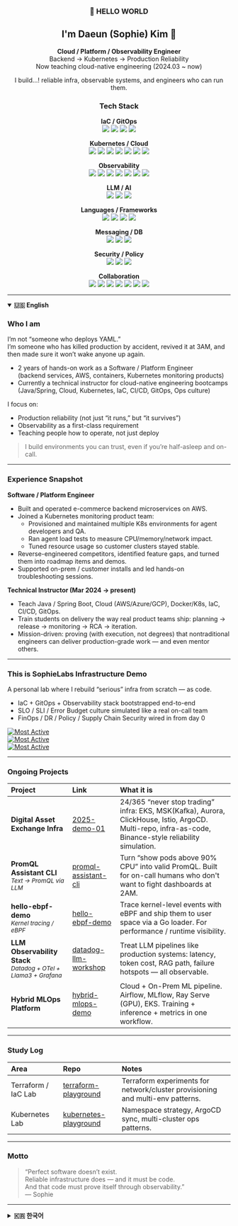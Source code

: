 <div align="center">

### 👋 HELLO WORLD  
## I'm Daeun (Sophie) Kim 💙

**Cloud / Platform / Observability Engineer**  
Backend → Kubernetes → Production Reliability  
Now teaching cloud-native engineering (2024.03 ~ now)

I build...! reliable infra, observable systems, and engineers who can run them.

###  Tech Stack

**IaC / GitOps**  
<img src="https://img.shields.io/badge/Terraform-7B42BC?style=flat-square&logo=terraform&logoColor=white"/> 
<img src="https://img.shields.io/badge/Ansible-EE0000?style=flat-square&logo=ansible&logoColor=white"/> 
<img src="https://img.shields.io/badge/ArgoCD-FD7E14?style=flat-square&logo=argo&logoColor=white"/> 
<img src="https://img.shields.io/badge/Kustomize-326CE5?style=flat-square&logo=kubernetes&logoColor=white"/>

**Kubernetes / Cloud**  
<img src="https://img.shields.io/badge/Docker-2496ED?style=flat-square&logo=docker&logoColor=white"/> 
<img src="https://img.shields.io/badge/Kubernetes-326CE5?style=flat-square&logo=kubernetes&logoColor=white"/> 
<img src="https://img.shields.io/badge/EKS-FF9900?style=flat-square&logo=amazon-eks&logoColor=white"/> 
<img src="https://img.shields.io/badge/OpenShift-EE0000?style=flat-square&logo=redhatopenshift&logoColor=white"/> 
<img src="https://img.shields.io/badge/DevStack-ED1944?style=flat-square&logo=openstack&logoColor=white"/> 
<img src="https://img.shields.io/badge/Helm-0F1689?style=flat-square&logo=helm&logoColor=white"/> 
<img src="https://img.shields.io/badge/Istio-466BB0?style=flat-square&logo=istio&logoColor=white"/>

**Observability**  
<img src="https://img.shields.io/badge/Prometheus-E6522C?style=flat-square&logo=prometheus&logoColor=white"/> 
<img src="https://img.shields.io/badge/Grafana-F46800?style=flat-square&logo=grafana&logoColor=white"/> 
<img src="https://img.shields.io/badge/OpenTelemetry-000000?style=flat-square&logo=opentelemetry&logoColor=white"/> 
<img src="https://img.shields.io/badge/ELK%20Stack-005571?style=flat-square&logo=elasticstack&logoColor=white"/> 
<img src="https://img.shields.io/badge/Sentry-362D59?style=flat-square&logo=sentry&logoColor=white"/> 
<img src="https://img.shields.io/badge/Whatap-1A73E8?style=flat-square&logoColor=white"/> 
<img src="https://img.shields.io/badge/Datadog-632CA6?style=flat-square&logo=datadog&logoColor=white"/>

**LLM / AI**  
<img src="https://img.shields.io/badge/Llama3-FFCC00?style=flat-square&logo=meta&logoColor=black"/> 
<img src="https://img.shields.io/badge/Ollama-000000?style=flat-square&logo=ollama&logoColor=white"/> 
<img src="https://img.shields.io/badge/GPT%204/4o/5-412991?style=flat-square&logo=openai&logoColor=white"/>

**Languages / Frameworks**  
<img src="https://img.shields.io/badge/Go-00ADD8?style=flat-square&logo=go&logoColor=white"/> 
<img src="https://img.shields.io/badge/Python-3776AB?style=flat-square&logo=python&logoColor=white"/> 
<img src="https://img.shields.io/badge/Java-007396?style=flat-square&logo=openjdk&logoColor=white"/> 
<img src="https://img.shields.io/badge/Spring%20Boot-6DB33F?style=flat-square&logo=springboot&logoColor=white"/>

**Messaging / DB**  
<img src="https://img.shields.io/badge/Kafka-231F20?style=flat-square&logo=apache-kafka&logoColor=white"/> 
<img src="https://img.shields.io/badge/Redis-DC382D?style=flat-square&logo=redis&logoColor=white"/> 
<img src="https://img.shields.io/badge/PostgreSQL-336791?style=flat-square&logo=postgresql&logoColor=white"/>

**Security / Policy**  
<img src="https://img.shields.io/badge/OPA-4B0082?style=flat-square&logo=openpolicyagent&logoColor=white"/> 
<img src="https://img.shields.io/badge/Kyverno-326CE5?style=flat-square&logo=kubernetes&logoColor=white"/> 
<img src="https://img.shields.io/badge/SOPS-2E7D32?style=flat-square&logo=gnupg&logoColor=white"/>

**Collaboration**  
<img src="https://img.shields.io/badge/GitHub-181717?style=flat-square&logo=github&logoColor=white"/> 
<img src="https://img.shields.io/badge/Jira-0052CC?style=flat-square&logo=jira&logoColor=white"/> 
<img src="https://img.shields.io/badge/Slack-4A154B?style=flat-square&logo=slack&logoColor=white"/> 
<img src="https://img.shields.io/badge/Notion-000000?style=flat-square&logo=notion&logoColor=white"/> 
<img src="https://img.shields.io/badge/Figma-F24E1E?style=flat-square&logo=figma&logoColor=white"/> 
<img src="https://img.shields.io/badge/Asana-F06A6A?style=flat-square&logo=asana&logoColor=white"/> 
<img src="https://img.shields.io/badge/Discord-5865F2?style=flat-square&logo=discord&logoColor=white"/>


</div>

---

<details open>
<summary><b>🇺🇸 English</b></summary>

###  Who I am

I’m not “someone who deploys YAML.”  
I’m someone who has killed production by accident, revived it at 3AM, and then made sure it won’t wake anyone up again.

- 2 years of hands-on work as a Software / Platform Engineer  
  (backend services, AWS, containers, Kubernetes monitoring products)
- Currently a technical instructor for cloud-native engineering bootcamps  
  (Java/Spring, Cloud, Kubernetes, IaC, CI/CD, GitOps, Ops culture)

I focus on:
- Production reliability (not just “it runs,” but “it survives”)
- Observability as a first-class requirement
- Teaching people how to operate, not just deploy

> I build environments you can trust, even if you’re half-asleep and on-call.

---

###  Experience Snapshot

**Software / Platform Engineer**
- Built and operated e-commerce backend microservices on AWS.
- Joined a Kubernetes monitoring product team:
  - Provisioned and maintained multiple K8s environments for agent developers and QA.
  - Ran agent load tests to measure CPU/memory/network impact.
  - Tuned resource usage so customer clusters stayed stable.
- Reverse-engineered competitors, identified feature gaps, and turned them into roadmap items and demos.
- Supported on-prem / customer installs and led hands-on troubleshooting sessions.

**Technical Instructor (Mar 2024 → present)**
- Teach Java / Spring Boot, Cloud (AWS/Azure/GCP), Docker/K8s, IaC, CI/CD, GitOps.
- Train students on delivery the way real product teams ship:
  planning → release → monitoring → RCA → iteration.
- Mission-driven: proving (with execution, not degrees) that nontraditional engineers can deliver production-grade work — and even mentor others.

---

### This is SophieLabs Infrastructure Demo

A personal lab where I rebuild “serious” infra from scratch — as code.

- IaC + GitOps + Observability stack bootstrapped end-to-end
- SLO / SLI / Error Budget culture simulated like a real on-call team
- FinOps / DR / Policy / Supply Chain Security wired in from day 0

[![Most Active](https://img.shields.io/badge/Today%20Most%20Active-Digital--Asset--Exchange--Infra-red?style=flat-square)](https://github.com/2025-demo-01)  
[![Most Active](https://img.shields.io/badge/Today%20Most%20Active-Datadog--LLM--Workshop-green?style=flat-square)](https://github.com/daeun-ops/datadog-llm-workshop)  
[![Most Active](https://img.shields.io/badge/Today%20Most%20Active-Hybrid--MLOps--Demo-blue?style=flat-square)](https://github.com/daeun-ops/hybrid-mlops-demo)

---

### Ongoing Projects

| Project | Link | What it is |
|:--------|:-----|:-----------|
| **Digital Asset Exchange Infra** | [2025-demo-01](https://github.com/2025-demo-01) | 24/365 “never stop trading” infra: EKS, MSK(Kafka), Aurora, ClickHouse, Istio, ArgoCD. Multi-repo, infra-as-code, Binance-style reliability simulation. |
| **PromQL Assistant CLI**<br><sub>*Text → PromQL via LLM*</sub> | [promql-assistant-cli](https://github.com/daeun-ops/promql-assistant-cli) | Turn “show pods above 90% CPU” into valid PromQL. Built for on-call humans who don't want to fight dashboards at 2AM. |
| **hello-ebpf-demo**<br><sub>*Kernel tracing / eBPF*</sub> | [hello-ebpf-demo](https://github.com/daeun-ops/hello-ebpf-demo) | Trace kernel-level events with eBPF and ship them to user space via a Go loader. For performance / runtime visibility. |
| **LLM Observability Stack**<br><sub>*Datadog + OTel + Llama3 + Grafana*</sub> | [datadog-llm-workshop](https://github.com/daeun-ops/datadog-llm-workshop) | Treat LLM pipelines like production systems: latency, token cost, RAG path, failure hotspots — all observable. |
| **Hybrid MLOps Platform** | [hybrid-mlops-demo](https://github.com/daeun-ops/hybrid-mlops-demo) | Cloud + On-Prem ML pipeline. Airflow, MLflow, Ray Serve (GPU), EKS. Training + inference + metrics in one workflow. |

---

###  Study Log

| Area | Repo | Notes |
|:-----|:-----|:------|
| Terraform / IaC Lab | [terraform-playground](https://github.com/daeun-ops/terraform-playground) | Terraform experiments for network/cluster provisioning and multi-env patterns. |
| Kubernetes Lab | [kubernetes-playground](https://github.com/daeun-ops/kubernetes-playground) | Namespace strategy, ArgoCD sync, multi-cluster ops patterns. |


---

###  Motto
> “Perfect software doesn’t exist.  
> Reliable infrastructure does — and it must be code.  
> And that code must prove itself through observability.”  
> — Sophie

</details>

---
<details>
<summary><b>🇰🇷 한국어</b></summary>

###  나는 어떤 사람인가요?!

저는 **“Kubernetes 좀 만져봤어요”** 하는 사람이 아니에요.  
저는 **서비스를 한번은 망가뜨려보고**, **직접 살려보고**,  
그 다음엔 **다시는 새벽에 아무도 안 깨도 되게 만드는 사람**이 되려고 목숨을 겁니다! 

- Backend Engineer & Platform Engineer 경력 2년  
  (전자상거래 MSA on AWS → 쿠버네티스 모니터링 제품팀으로 이직)
- 2024.03부터는 실제 부트캠프에서 기술 강의 중   
  (Java/Spring, 클라우드, 쿠버네티스, IaC, CI/CD, GitOps, 운영문화까지)

제가 집요하게 집착하는 것은!
- “일단 돌아간다”가 아니라 **“터져도 산다”**
- Observability는 기능이 아니라 **요구사항**으로 두는 것
- 배포 방법이 아니라 **운영 방법**까지 가르치는 것

> “누가 새벽 3시에 깨워도 믿고 맡길 수 있는 환경”  
> 그걸 설계하고 만들고자 태어난 사람입니다. 

---

### 경험 요약

**Backend Engineer & Platform Engineer**
- AWS 기반 전자상거래 MSA 백엔드 구축 및 운영 
- 이후 K8s 모니터링 제품팀으로 이직 
  - Agent 개발을 위한 여러 K8s제품 구축을 통해 개발 환경 제공
  - Agent 리소스 Usage (memory/CPU/network) 부하 테스트
  - 리소스 Tuning해서 고객사 Cluster 안정성 유지
- 경쟁사 솔루션 분석 → 기능 격차 정의 → 기능 개선안 / Demo까지 연결
- On-prem 고객사 환경 설치 지원, 라이브 트러블슈팅 참여 (진짜 전쟁터)

**부트캠프 강사 (2024.03 ~ 진행 중)**
- Java / Spring Boot 백엔드, 퍼블릭 클라우드(AWS/Azure/GCP),
  Docker / Kubernetes, IaC, CI/CD, GitOps 교육
- 실제 프로덕트 팀의 일하는 순서를 그대로 가르침  
  기획 → 배포 → 모니터링 → RCA → 개선
- 목표는 “배포 버튼 누를 수 있는 사람”이 아니라  
  “서비스를 책임질 수 있는 사람”을 만드는 것

**저는 비전공자 출신도 실제 프로덕션을 책임질 수 있다는 걸 제 경력으로 증명하고 싶습니다.**

저는 실행력과 임팩트로 결과를 만들어내고,
동시에 다른 사람을 가르칠 수도 있다는 걸 보여줄 수 있는 역할에 특히 관심이 있습니다.
강사로서의 제 일은 그 미션의 일부입니다.
저는 학생들이 실제 프로덕션 수준의 역량을 갖추도록 돕고,
‘배경이 다르다’는 이유만으로 기술적 깊이나 리더십이 제한되지 않는다는 걸
증명하기 위해 교육 현장에서 경험을 쌓아왔습니다.



---

### SophieLabs 인프라 실험실

**SophieLabs** 는 제가 직접 만드는 개인 연구 환경입니다.  
목표는 간단해요:  
“진짜 회사를 흉내내지 말고, 그냥 내가 회사처럼 굴리자.”

- IaC + GitOps + Observability 전체 파이프라인 자동화
- SLO / SLI / Error Budget 같은 운영 문화까지 코드로 시뮬레이션
- FinOps / DR / Policy / Supply Chain Security 를 초반부터 구조 안에 심는 방식 연구

[![Today Most Active](https://img.shields.io/badge/Today%20Most%20Active-Digital--Asset--Exchange--Infra-red?style=flat-square)](https://github.com/2025-demo-01)  
[![Today Most Active](https://img.shields.io/badge/Today%20Most%20Active-Datadog--LLM--Workshop-green?style=flat-square)](https://github.com/daeun-ops/datadog-llm-workshop)  
[![Today Most Active](https://img.shields.io/badge/Today%20Most%20Active-Hybrid--MLOps--Demo-blue?style=flat-square)](https://github.com/daeun-ops/hybrid-mlops-demo)

---

### 진행 중인 프로젝트

| 프로젝트 | 링크 | 설명 |
|:---------|:-----|:-----|
| **Digital Asset Exchange Infra** | [2025-demo-01](https://github.com/2025-demo-01) | 24/365 멈추지 않는 가상자산 거래소 인프라 실험. EKS, MSK(Kafka), Aurora, ClickHouse, Istio, ArgoCD 등 전체 구성을 코드로 관리. (10개 이상 레포 구조) |
| **PromQL Assistant CLI**<br><sub>*자연어 → PromQL*</sub> | [promql-assistant-cli](https://github.com/daeun-ops/promql-assistant-cli) | “CPU 90% 넘은 파드 누구야?” 같은 문장을 곧바로 PromQL로 바꿔주는 CLI. 새벽 온콜 요원 살리는 도구. |
| **hello-ebpf-demo**<br><sub>*커널 트레이싱 / eBPF*</sub> | [hello-ebpf-demo](https://github.com/daeun-ops/hello-ebpf-demo) | eBPF로 커널 레벨 이벤트를 추적하고 Go 로더를 통해 유저 공간으로 전달. 성능/보안 가시성 확보 목적. |
| **LLM Observability Stack**<br><sub>*Datadog + OTel + Llama3 + Grafana*</sub> | [datadog-llm-workshop](https://github.com/daeun-ops/datadog-llm-workshop) | LLM 호출 체인을 그냥 “AI 마법”으로 두지 않고, 지연 / 토큰 비용 / RAG 경로 / 실패 지점을 전부 가시화. |
| **Hybrid MLOps Platform** | [hybrid-mlops-demo](https://github.com/daeun-ops/hybrid-mlops-demo) | 온프레미스 + 클라우드 혼합 ML 파이프라인. Airflow, MLflow, Ray Serve(GPU), EKS까지 한 워크플로우로 묶어서 학습/추론/모니터링. |

---

###  학습 기록

| 분야 | Repo | 설명 |
|:-----|:-----|:-----|
| Terraform / IaC 실험실 | [terraform-playground](https://github.com/daeun-ops/terraform-playground) | Terraform으로 네트워크/클러스터 구성, 멀티환경 패턴 실험. |
| Kubernetes 실험실 | [kubernetes-playground](https://github.com/daeun-ops/kubernetes-playground) | 네임스페이스 전략, ArgoCD 동기화 패턴, 멀티클러스터 운영 방식 검증. |

---


